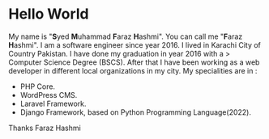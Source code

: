 # Hello World
My name is "**S**yed **M**uhammad **F**araz **H**ashmi".
You can call me "**F**araz **H**ashmi".
I am a software engineer since year 2016.
I lived in Karachi City of Country Pakistan.
I have done my graduation in year 2016 with a > Computer Science Degree (BSCS).
After that I have been working as a web developer in different local organizations in my city.
My specialities are  in :</p>
<ul>
	<li>PHP Core.</li>
	<li>WordPress CMS.</li>
	<li>Laravel Framework.</li>
	<li>Django Framework, based on Python Programming Language(2022).</li>
</ul>
<!-- For Business with me, Check Out my profile @ Fiverr: http://bit.ly/2nfgCsZ -->
Thanks Faraz Hashmi